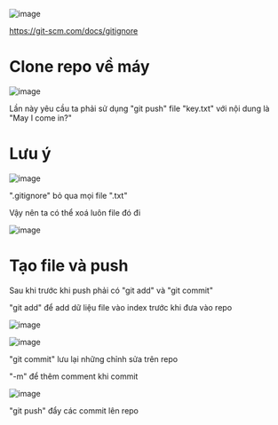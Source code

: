 ![image](https://github.com/user-attachments/assets/0dd31817-1aa1-418a-82fc-089ae535b191)

https://git-scm.com/docs/gitignore

# Clone repo về máy
![image](https://github.com/user-attachments/assets/7271052d-d1d1-41d2-8cde-39488f1b4eb9)

Lần này yêu cầu ta phải sử dụng "git push" file "key.txt" với nội dung là "May I come in?" 

# Lưu ý
![image](https://github.com/user-attachments/assets/5cb2559d-d1bf-458b-8f58-31e81514f18f)

".gitignore" bỏ qua mọi file ".txt"

Vậy nên ta có thể xoá luôn file đó đi

![image](https://github.com/user-attachments/assets/f15cae40-d037-440f-8b44-f107430e52ad)

# Tạo file và push
Sau khi trước khi push phải có "git add" và "git commit"

"git add" để add dữ liệu file vào index trước khi đưa vào repo

![image](https://github.com/user-attachments/assets/30703469-6607-463a-828e-2aa5efe0c6ae)

![image](https://github.com/user-attachments/assets/aaee6c7f-1f7a-4e25-959e-8e93690f901a)

"git commit" lưu lại những chỉnh sửa trên repo

"-m" để thêm comment khi commit

![image](https://github.com/user-attachments/assets/729645df-137f-442f-9e31-641a73e457c9)

"git push" đẩy các commit lên repo
